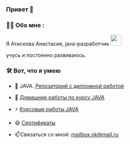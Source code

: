 ### Привет 👋
### :woman_technologist: Обо мне :
Я Атискова Анастасия, java-разработчик <img src="https://media.giphy.com/media/WUlplcMpOCEmTGBtBW/giphy.gif" width="30">

 учусь и постоянно развиваюсь.
### :hammer_and_wrench: Вот, что я умею
- :telescope: JAVA. [Репозиторий с дипломной работой](https://github.com/AtiskovaA/pcs-final-diplom)
- :seedling: [Домашние работы по курсу JAVA](https://github.com/AtiskovaA?tab=repositories)

- :zap: [Курсовые работы JAVA](https://github.com/AtiskovaA?tab=repositories)

- 😄 [Сертификаты](https://drive.google.com/file/d/1EBA_bSnGW_kiT024sHONImatIuP3IznV/view?usp=share_link)

- :mailbox:Связаться со мной: mailbox.nk@mail.ru



<!--
**AtiskovaA/AtiskovaA** is a ✨ _special_ ✨ repository because its `README.md` (this file) appears on your GitHub profile.

Here are some ideas to get you started:

- 🔭 I’m currently working on ...U+1F3C6
- 🌱 I’m currently learning ...
- 👯 I’m looking to collaborate on ...
- 🤔 I’m looking for help with ...
- 💬 Ask me about ...
- 📫 How to reach me: ...
- 😄 Pronouns: ...
- ⚡ Fun fact: ...
-->
